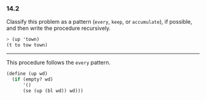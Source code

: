 ### 14.2

Classify this problem as a pattern (`every`, `keep`, or `accumulate`), if possible, and then write the procedure recursively.

~~~ scheme
> (up 'town)
(t to tow town)
~~~

***

This procedure follows the `every` pattern.

~~~ scheme
(define (up wd)
  (if (empty? wd)
      '()
      (se (up (bl wd)) wd)))
~~~